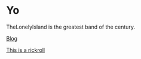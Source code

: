 # Yo

TheLonelyIsland is the greatest band of the century.

[Blog](https://adiprerepa.github.io/blog.html)

[This is a rickroll](https://adiprerepa.github.io/do-not-click/do-not-click.html)

